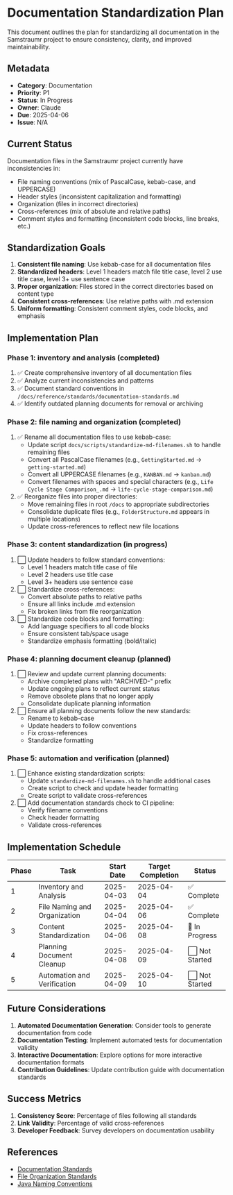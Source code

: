 <!--
Copyright (c) 2025 Eric C. Mumford (@heymumford)

This software was developed with analytical assistance from AI tools 
including Claude 3.7 Sonnet, Claude Code, and Google Gemini Deep Research,
which were used as paid services. All intellectual property rights 
remain exclusively with the copyright holder listed above.

Licensed under the Mozilla Public License 2.0
-->


# Documentation Standardization Plan

This document outlines the plan for standardizing all documentation in the Samstraumr project to ensure consistency, clarity, and improved maintainability.

## Metadata

- **Category**: Documentation
- **Priority**: P1
- **Status**: In Progress
- **Owner**: Claude
- **Due**: 2025-04-06
- **Issue**: N/A

## Current Status

Documentation files in the Samstraumr project currently have inconsistencies in:
- File naming conventions (mix of PascalCase, kebab-case, and UPPERCASE)
- Header styles (inconsistent capitalization and formatting)
- Organization (files in incorrect directories)
- Cross-references (mix of absolute and relative paths)
- Comment styles and formatting (inconsistent code blocks, line breaks, etc.)

## Standardization Goals

1. **Consistent file naming**: Use kebab-case for all documentation files
2. **Standardized headers**: Level 1 headers match file title case, level 2 use title case, level 3+ use sentence case
3. **Proper organization**: Files stored in the correct directories based on content type
4. **Consistent cross-references**: Use relative paths with .md extension
5. **Uniform formatting**: Consistent comment styles, code blocks, and emphasis

## Implementation Plan

### Phase 1: inventory and analysis (completed)

1. ✅ Create comprehensive inventory of all documentation files
2. ✅ Analyze current inconsistencies and patterns
3. ✅ Document standard conventions in `/docs/reference/standards/documentation-standards.md`
4. ✅ Identify outdated planning documents for removal or archiving

### Phase 2: file naming and organization (completed)

1. ✅ Rename all documentation files to use kebab-case:
   - Update script `docs/scripts/standardize-md-filenames.sh` to handle remaining files
   - Convert all PascalCase filenames (e.g., `GettingStarted.md` → `getting-started.md`)
   - Convert all UPPERCASE filenames (e.g., `KANBAN.md` → `kanban.md`)
   - Convert filenames with spaces and special characters (e.g., `Life Cycle Stage Comparison_.md` → `life-cycle-stage-comparison.md`)
2. ✅ Reorganize files into proper directories:
   - Move remaining files in root `/docs` to appropriate subdirectories
   - Consolidate duplicate files (e.g., `FolderStructure.md` appears in multiple locations)
   - Update cross-references to reflect new file locations

### Phase 3: content standardization (in progress)

1. ⬜ Update headers to follow standard conventions:
   - Level 1 headers match title case of file
   - Level 2 headers use title case
   - Level 3+ headers use sentence case
2. ⬜ Standardize cross-references:
   - Convert absolute paths to relative paths
   - Ensure all links include .md extension
   - Fix broken links from file reorganization
3. ⬜ Standardize code blocks and formatting:
   - Add language specifiers to all code blocks
   - Ensure consistent tab/space usage
   - Standardize emphasis formatting (bold/italic)

### Phase 4: planning document cleanup (planned)

1. ⬜ Review and update current planning documents:
   - Archive completed plans with "ARCHIVED-" prefix
   - Update ongoing plans to reflect current status
   - Remove obsolete plans that no longer apply
   - Consolidate duplicate planning information
2. ⬜ Ensure all planning documents follow the new standards:
   - Rename to kebab-case
   - Update headers to follow conventions
   - Fix cross-references
   - Standardize formatting

### Phase 5: automation and verification (planned)

1. ⬜ Enhance existing standardization scripts:
   - Update `standardize-md-filenames.sh` to handle additional cases
   - Create script to check and update header formatting
   - Create script to validate cross-references
2. ⬜ Add documentation standards check to CI pipeline:
   - Verify filename conventions
   - Check header formatting
   - Validate cross-references

## Implementation Schedule

| Phase |             Task             | Start Date | Target Completion |     Status     |
|-------|------------------------------|------------|-------------------|----------------|
| 1     | Inventory and Analysis       | 2025-04-03 | 2025-04-04        | ✅ Complete     |
| 2     | File Naming and Organization | 2025-04-04 | 2025-04-06        | ✅ Complete     |
| 3     | Content Standardization      | 2025-04-06 | 2025-04-08        | 🔄 In Progress |
| 4     | Planning Document Cleanup    | 2025-04-08 | 2025-04-09        | ⬜ Not Started  |
| 5     | Automation and Verification  | 2025-04-09 | 2025-04-10        | ⬜ Not Started  |

## Future Considerations

1. **Automated Documentation Generation**: Consider tools to generate documentation from code
2. **Documentation Testing**: Implement automated tests for documentation validity
3. **Interactive Documentation**: Explore options for more interactive documentation formats
4. **Contribution Guidelines**: Update contribution guide with documentation standards

## Success Metrics

1. **Consistency Score**: Percentage of files following all standards
2. **Link Validity**: Percentage of valid cross-references
3. **Developer Feedback**: Survey developers on documentation usability

## References

- [Documentation Standards](../../reference/standards/documentation-standards.md)
- [File Organization Standards](../../reference/standards/file-organization.md)
- [Java Naming Conventions](../../reference/standards/java-naming-standards.md)
